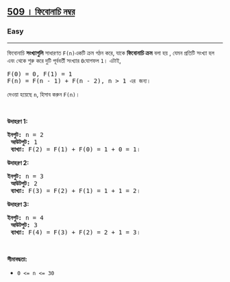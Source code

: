 <h2><a href="https://leetcode.com/problems/fibonacci-number/"><font style="vertical-align: inherit;"><font style="vertical-align: inherit;">509 </font></font><font style="vertical-align: inherit;"><font style="vertical-align: inherit;">। </font></font><font style="vertical-align: inherit;"><font style="vertical-align: inherit;">ফিবোনাচি নম্বর</font></font></a></h2><h3>Easy</h3><hr><div><p><font style="vertical-align: inherit;"><font style="vertical-align: inherit;">ফিবোনাচি </font></font><b><font style="vertical-align: inherit;"><font style="vertical-align: inherit;">সংখ্যাগুলি</font></font></b><font style="vertical-align: inherit;"><font style="vertical-align: inherit;"> সাধারণত </font></font><code>F(n)</code><font style="vertical-align: inherit;"><font style="vertical-align: inherit;">একটি ক্রম গঠন করে, যাকে </font></font><b><font style="vertical-align: inherit;"><font style="vertical-align: inherit;">ফিবোনাচি ক্রম</font></font></b><font style="vertical-align: inherit;"><font style="vertical-align: inherit;"> বলা হয় , যেমন প্রতিটি সংখ্যা হল এবং থেকে শুরু করে দুটি পূর্ববর্তী সংখ্যার </font></font><code>0</code><font style="vertical-align: inherit;"><font style="vertical-align: inherit;">যোগফল </font></font><code>1</code><font style="vertical-align: inherit;"><font style="vertical-align: inherit;">। </font><font style="vertical-align: inherit;">এটাই,</font></font></p>

<pre><font style="vertical-align: inherit;"><font style="vertical-align: inherit;">F(0) = 0, F(1) = 1</font></font><font></font><font style="vertical-align: inherit;"><font style="vertical-align: inherit;">
F(n) = F(n - 1) + F(n - 2), n &gt; 1 এর জন্য।</font></font><font></font>
</pre>

<p><font style="vertical-align: inherit;"><font style="vertical-align: inherit;">দেওয়া হয়েছে </font></font><code>n</code><font style="vertical-align: inherit;"><font style="vertical-align: inherit;">, হিসাব করুন </font></font><code>F(n)</code><font style="vertical-align: inherit;"><font style="vertical-align: inherit;">।</font></font></p>

<p>&nbsp;</p>
<p><strong><font style="vertical-align: inherit;"><font style="vertical-align: inherit;">উদাহরণ 1:</font></font></strong></p>

<pre><strong><font style="vertical-align: inherit;"><font style="vertical-align: inherit;">ইনপুট:</font></font></strong><font style="vertical-align: inherit;"><font style="vertical-align: inherit;"> n = 2
 </font></font><strong><font style="vertical-align: inherit;"><font style="vertical-align: inherit;">আউটপুট:</font></font></strong><font style="vertical-align: inherit;"><font style="vertical-align: inherit;"> 1
 </font></font><strong><font style="vertical-align: inherit;"><font style="vertical-align: inherit;">ব্যাখ্যা:</font></font></strong><font style="vertical-align: inherit;"><font style="vertical-align: inherit;"> F(2) = F(1) + F(0) = 1 + 0 = 1।
</font></font></pre>

<p><strong><font style="vertical-align: inherit;"><font style="vertical-align: inherit;">উদাহরণ 2:</font></font></strong></p>

<pre><strong><font style="vertical-align: inherit;"><font style="vertical-align: inherit;">ইনপুট:</font></font></strong><font style="vertical-align: inherit;"><font style="vertical-align: inherit;"> n = 3
 </font></font><strong><font style="vertical-align: inherit;"><font style="vertical-align: inherit;">আউটপুট:</font></font></strong><font style="vertical-align: inherit;"><font style="vertical-align: inherit;"> 2
 </font></font><strong><font style="vertical-align: inherit;"><font style="vertical-align: inherit;">ব্যাখ্যা:</font></font></strong><font style="vertical-align: inherit;"><font style="vertical-align: inherit;"> F(3) = F(2) + F(1) = 1 + 1 = 2।
</font></font></pre>

<p><strong><font style="vertical-align: inherit;"><font style="vertical-align: inherit;">উদাহরণ 3:</font></font></strong></p>

<pre><strong><font style="vertical-align: inherit;"><font style="vertical-align: inherit;">ইনপুট:</font></font></strong><font style="vertical-align: inherit;"><font style="vertical-align: inherit;"> n = 4
 </font></font><strong><font style="vertical-align: inherit;"><font style="vertical-align: inherit;">আউটপুট:</font></font></strong><font style="vertical-align: inherit;"><font style="vertical-align: inherit;"> 3
 </font></font><strong><font style="vertical-align: inherit;"><font style="vertical-align: inherit;">ব্যাখ্যা:</font></font></strong><font style="vertical-align: inherit;"><font style="vertical-align: inherit;"> F(4) = F(3) + F(2) = 2 + 1 = 3।
</font></font></pre>

<p>&nbsp;</p>
<p><strong><font style="vertical-align: inherit;"><font style="vertical-align: inherit;">সীমাবদ্ধতা:</font></font></strong></p>

<ul>
	<li><code>0 &lt;= n &lt;= 30</code></li>
</ul>
</div>